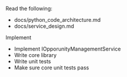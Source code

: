 Read the following:
- docs/python_code_architecture.md
- docs/service_design.md

Implement
- Implement IOpporunityManagementService
- Write core library
- Write unit tests
- Make sure core unit tests pass
